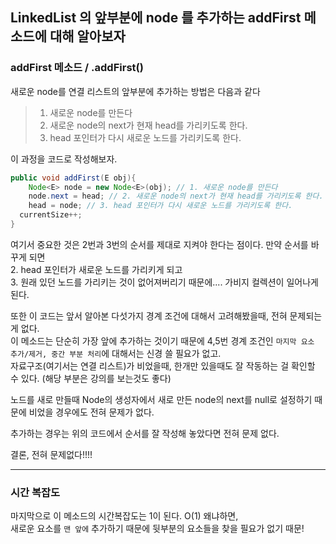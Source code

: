 ## LinkedList 의 앞부분에 node 를 추가하는 addFirst 메소드에 대해 알아보자

### addFirst 메소드 / .addFirst()
새로운 node를 연결 리스트의 앞부분에 추가하는 방법은 다음과 같다
> 1. 새로운 node를 만든다
> 2. 새로운 node의 next가 현재 head를 가리키도록 한다.
> 3. head 포인터가 다시 새로운 노드를 가리키도록 한다.

이 과정을 코드로 작성해보자.

```java
public void addFirst(E obj){
	Node<E> node = new Node<E>(obj); // 1. 새로운 node를 만든다
	node.next = head; // 2. 새로운 node의 next가 현재 head를 가리키도록 한다.
	head = node; // 3. head 포인터가 다시 새로운 노드를 가리키도록 한다.
  currentSize++;
}
```

여기서 중요한 것은 2번과 3번의 순서를 제대로 지켜야 한다는 점이다. 만약 순서를 바꾸게 되면
<br>2. head 포인터가 새로운 노드를 가리키게 되고
<br>3. 원래 있던 노드를 가리키는 것이 없어져버리기 때문에.... 가비지 컬렉션이 일어나게 된다.

또한 이 코드는 앞서 알아본 다섯가지 경계 조건에 대해서 고려해봤을때, 전혀 문제되는게 없다.
<br>이 메소드는 단순히 가장 앞에 추가하는 것이기 때문에 4,5번 경계 조건인 `마지막 요소 추가/제거, 중간 부분 처리`에 대해서는 신경 쓸 필요가 없고.
<br>자료구조(여기서는 연결 리스트)가 비었을때, 한개만 있을때도 잘 작동하는 걸 확인할 수 있다. (해당 부분은 강의를 보는것도 좋다)

노드를 새로 만들때 Node의 생성자에서 새로 만든 node의 next를 null로 설정하기 때문에 비었을 경우에도 전혀 문제가 없다.

추가하는 경우는 위의 코드에서 순서를 잘 작성해 놓았다면 전혀 문제 없다.

결론, 전혀 문제없다!!!!

---
### 시간 복잡도

마지막으로 이 메소드의 시간복잡도는 1이 된다. O(1) 왜냐하면,
<br> 새로운 요소를 `맨 앞에` 추가하기 때문에 뒷부분의 요소들을 찾을 필요가 없기 때문!
